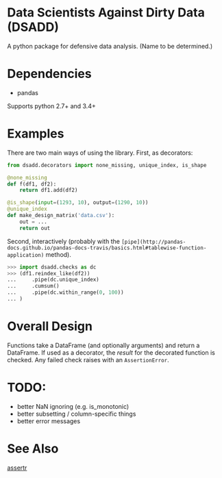 Data Scientists Against Dirty Data (DSADD)
==========================================

A python package for defensive data analysis. (Name to be determined.)

Dependencies
============

- pandas

Supports python 2.7+ and 3.4+

Examples
========

There are two main ways of using the library.
First, as decorators:

```python
from dsadd.decorators import none_missing, unique_index, is_shape

@none_missing
def f(df1, df2):
    return df1.add(df2)

@is_shape(input=(1293, 10), output=(1290, 10))
@unique_index
def make_design_matrix('data.csv'):
    out = ...
    return out
```

Second, interactively (probably with the ``[pipe](http://pandas-docs.github.io/pandas-docs-travis/basics.html#tablewise-function-application)`` method).

```python
>>> import dsadd.checks as dc
>>> (df1.reindex_like(df2))
...     .pipe(dc.unique_index)
...     .cumsum()
...     .pipe(dc.within_range(0, 100))
... )
```

Overall Design
==============

Functions take a DataFrame (and optionally arguments) and return a DataFrame.
If used as a decorator, the *result* for the decorated function is checked.
Any failed check raises with an `AssertionError`.



TODO:
====

- better NaN ignoring (e.g. is_monotonic)
- better subsetting / column-specific things
- better error messages


See Also
========

[assertr](https://github.com/tonyfischetti/assertr)
